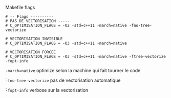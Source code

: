 Makefile flags

```
# -- Flags ----------
# PAS DE VECTORISATION -----
# C_OPTIMISATION_FLAGS = -O2 -std=c++11 -march=native -fno-tree-vectorize 

# VECTORISATION INVISIBLE
# C_OPTIMISATION_FLAGS = -O3 -std=c++11 -march=native

# VECTORISATION FORCEE
# C_OPTIMISATION_FLAGS = -O3 -std=c++11 -march=native -ftree-vectorize -fopt-info
```

`-march=native` optimize selon la machine qui fait tourner le code

̀`-fno-tree-vectorize` pas de vectorisation automatique


̀`-fopt-info` verbose sur la vectorisation

